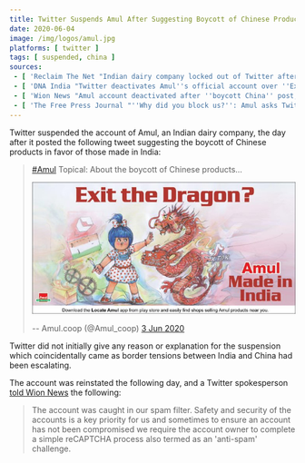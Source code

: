 ```yaml
---
title: Twitter Suspends Amul After Suggesting Boycott of Chinese Products (Reinstates)
date: 2020-06-04
image: /img/logos/amul.jpg
platforms: [ twitter ]
tags: [ suspended, china ]
sources:
 - [ 'Reclaim The Net "Indian dairy company locked out of Twitter after posting image about avoiding Chinese products" by Cindy Harper (6 Jun 2020)', 'https://archive.vn/sCpoV' ]
 - [ 'DNA India "Twitter deactivates Amul''s official account over ''Exit the dragon'' post, restores later" (6 Jun 2020)', 'https://archive.vn/nZ4kV' ]
 - [ 'Wion News "Amul account deactivated after ''boycott China'' post; Twitter says due to security concerns" (6 Jun 2020)', 'https://archive.vn/zpOwm' ]
 - [ 'The Free Press Journal "''Why did you block us?'': Amul asks Twitter over account ban; Netizens join the row" (6 Jun 2020)', 'https://archive.vn/OW1me' ]
---
```


Twitter suspended the account of Amul, an Indian dairy company, the day after
it posted the following tweet suggesting the boycott of Chinese products in
favor of those made in India:
> [#Amul](https://twitter.com/hashtag/Amul) Topical: About the boycott of Chinese products...
>
> <a href="pic.jpg"><img src="pic.jpg" width="500"></a>
>
> -- Amul.coop (@Amul_coop) [3 Jun 2020](https://archive.vn/q9OP6)

Twitter did not initially give any reason or explanation for the suspension
which coincidentally came as border tensions between India and China had been
escalating.

The account was reinstated the following day, and a Twitter spokesperson [told
Wion News](https://archive.vn/zpOwm#selection-691.35-691.307) the following:
> The account was caught in our spam filter. Safety and security of the
> accounts is a key priority for us and sometimes to ensure an account has not
> been compromised we require the account owner to complete a simple reCAPTCHA
> process also termed as an 'anti-spam' challenge.
